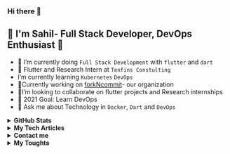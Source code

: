 ### Hi there 👋

## 👲 I'm Sahil- Full Stack Developer, DevOps Enthusiast 👋


- 🔭 I’m currently doing `Full Stack Development` with `flutter` and `dart`
- 👲 Flutter and Research Intern at `Tenfins Constulting`
- I’m currently learning `Kubernetes`  `DevOps`
- 🤞Currently working on [forkNcommit](https://github.com/forkNcommit2021/forkNcommit2021)- our organization
- 👯I’m looking to collaborate on flutter projects and Research internships
- 🤔 2021 Goal: Learn DevOps
- 💬 Ask me about Technology in `Docker`, `Dart` and `DevOps`
 
 
<details>
 <summary><b>GitHub Stats</b></summary>

 ![Sahil hemnani's GitHub stats](https://github-readme-stats.vercel.app/api?username=SahilHemnani777&show_icons=true&theme=dark)

</details>
 
 
<details>
 <summary><b>My Tech Articles</b></summary>
 
 <a target="_blank" href="https://github-readme-medium-recent-article.vercel.app/medium/@hemnanisahil777/0"><img src="https://github-readme-medium-recent-article.vercel.app/medium/@hemnanisahil777/0" alt="Recent Article 0"></a>
 
  <a target="_blank" href="https://github-readme-medium-recent-article.vercel.app/medium/@hemnanisahil777/1"><img src="https://github-readme-medium-recent-article.vercel.app/medium/@hemnanisahil777/1" alt="Recent Article 1"></a>
 
</details>

<details>
 <summary><b>Contact me</b></summary>
 
<img src="https://image.flaticon.com/icons/png/512/174/174857.png" data-canonical-src="https://image.flaticon.com/icons/png/512/174/174857.png" width="30" height="30" /> [Sahil Hemnani](https://www.linkedin.com/in/sahil-hemnani-8084b41a6/)

<img src="https://i.pinimg.com/originals/8f/c3/7b/8fc37b74b608a622588fbaa361485f32.png" data-canonical-src="https://i.pinimg.com/originals/8f/c3/7b/8fc37b74b608a622588fbaa361485f32.png" width="30" height="30" /> [hemnanisahil777@gmail.com](hemnanisahil777@gmail.com)

<img src="https://assets.stickpng.com/thumbs/580b57fcd9996e24bc43c53e.png" data-canonical-src="https://assets.stickpng.com/thumbs/580b57fcd9996e24bc43c53e.png" width="30" height="30" /> [Sahil Hemnani](https://twitter.com/sahil_hemnani)


<img src="https://upload.wikimedia.org/wikipedia/commons/thumb/e/ec/Medium_logo_Monogram.svg/1200px-Medium_logo_Monogram.svg.png" data-canonical-src="https://upload.wikimedia.org/wikipedia/commons/thumb/e/ec/Medium_logo_Monogram.svg/1200px-Medium_logo_Monogram.svg.png" width="30" height="30" /> [@hemnanisahil777](https://medium.com/@hemnanisahil777)

</details>

<details>
 <summary><b>My Toughts</b></summary>

```python
while(!succeed())
  try()
```
>You must finish what you start and finish well!
</details>
